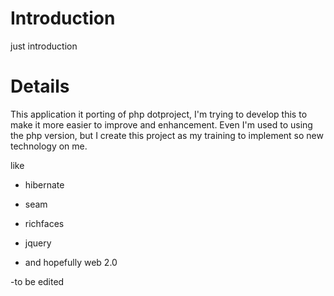 # Introduction #

just introduction


# Details #

This application it porting of php dotproject, I'm trying to develop this to make it more easier to improve and enhancement. Even I'm used to using the php version, but I create this project as my training to implement so new technology on me.

like
  * hibernate
  * seam
  * richfaces
  * jquery

  * and hopefully web 2.0



-to be edited